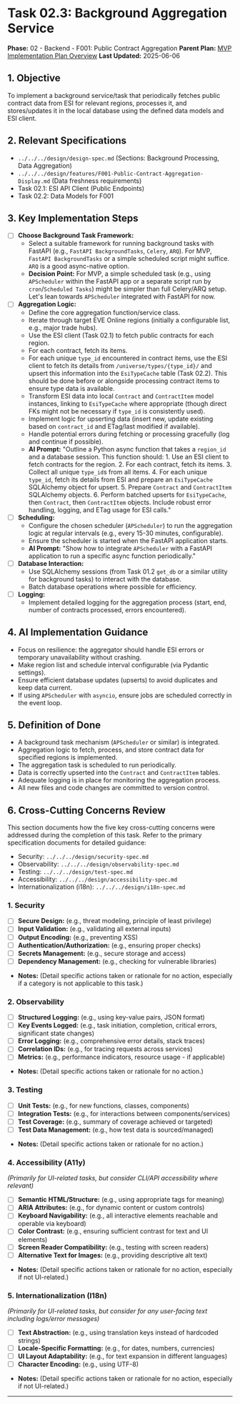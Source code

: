 # Task 02.3: Background Aggregation Service

**Phase:** 02 - Backend - F001: Public Contract Aggregation
**Parent Plan:** [MVP Implementation Plan Overview](../00-mvp-implementation-plan-overview.md)
**Last Updated:** 2025-06-06

## 1. Objective

To implement a background service/task that periodically fetches public contract data from ESI for relevant regions, processes it, and stores/updates it in the local database using the defined data models and ESI client.

## 2. Relevant Specifications

*   `../../../design/design-spec.md` (Sections: Background Processing, Data Aggregation)
*   `../../../design/features/F001-Public-Contract-Aggregation-Display.md` (Data freshness requirements)
*   Task 02.1: ESI API Client (Public Endpoints)
*   Task 02.2: Data Models for F001

## 3. Key Implementation Steps

*   [ ] **Choose Background Task Framework:**
    *   Select a suitable framework for running background tasks with FastAPI (e.g., `FastAPI BackgroundTasks`, `Celery`, `ARQ`). For MVP, `FastAPI BackgroundTasks` or a simple scheduled script might suffice. `ARQ` is a good async-native option.
    *   **Decision Point:** For MVP, a simple scheduled task (e.g., using `APScheduler` within the FastAPI app or a separate script run by `cron`/`Scheduled Tasks`) might be simpler than full Celery/ARQ setup. Let's lean towards `APScheduler` integrated with FastAPI for now.
*   [ ] **Aggregation Logic:**
    *   Define the core aggregation function/service class.
    *   Iterate through target EVE Online regions (initially a configurable list, e.g., major trade hubs).
    *   Use the ESI client (Task 02.1) to fetch public contracts for each region.
    *   For each contract, fetch its items.
    *   For each unique `type_id` encountered in contract items, use the ESI client to fetch its details from `/universe/types/{type_id}/` and upsert this information into the `EsiTypeCache` table (Task 02.2). This should be done before or alongside processing contract items to ensure type data is available.
    *   Transform ESI data into local `Contract` and `ContractItem` model instances, linking to `EsiTypeCache` where appropriate (though direct FKs might not be necessary if `type_id` is consistently used).
    *   Implement logic for upserting data (insert new, update existing based on `contract_id` and ETag/last modified if available).
    *   Handle potential errors during fetching or processing gracefully (log and continue if possible).
    *   **AI Prompt:** "Outline a Python async function that takes a `region_id` and a database session. This function should: 1. Use an ESI client to fetch contracts for the region. 2. For each contract, fetch its items. 3. Collect all unique `type_id`s from all items. 4. For each unique `type_id`, fetch its details from ESI and prepare an `EsiTypeCache` SQLAlchemy object for upsert. 5. Prepare `Contract` and `ContractItem` SQLAlchemy objects. 6. Perform batched upserts for `EsiTypeCache`, then `Contract`, then `ContractItem` objects. Include robust error handling, logging, and ETag usage for ESI calls."
*   [ ] **Scheduling:**
    *   Configure the chosen scheduler (`APScheduler`) to run the aggregation logic at regular intervals (e.g., every 15-30 minutes, configurable).
    *   Ensure the scheduler is started when the FastAPI application starts.
    *   **AI Prompt:** "Show how to integrate `APScheduler` with a FastAPI application to run a specific async function periodically."
*   [ ] **Database Interaction:**
    *   Use SQLAlchemy sessions (from Task 01.2 `get_db` or a similar utility for background tasks) to interact with the database.
    *   Batch database operations where possible for efficiency.
*   [ ] **Logging:**
    *   Implement detailed logging for the aggregation process (start, end, number of contracts processed, errors encountered).

## 4. AI Implementation Guidance

*   Focus on resilience: the aggregator should handle ESI errors or temporary unavailability without crashing.
*   Make region list and schedule interval configurable (via Pydantic settings).
*   Ensure efficient database updates (upserts) to avoid duplicates and keep data current.
*   If using `APScheduler` with `asyncio`, ensure jobs are scheduled correctly in the event loop.

## 5. Definition of Done

*   A background task mechanism (`APScheduler` or similar) is integrated.
*   Aggregation logic to fetch, process, and store contract data for specified regions is implemented.
*   The aggregation task is scheduled to run periodically.
*   Data is correctly upserted into the `Contract` and `ContractItem` tables.
*   Adequate logging is in place for monitoring the aggregation process.
*   All new files and code changes are committed to version control.

## 6. Cross-Cutting Concerns Review

This section documents how the five key cross-cutting concerns were addressed during the completion of this task. Refer to the primary specification documents for detailed guidance:
*   Security: `../../../design/security-spec.md`
*   Observability: `../../../design/observability-spec.md`
*   Testing: `../../../design/test-spec.md`
*   Accessibility: `../../../design/accessibility-spec.md`
*   Internationalization (i18n): `../../../design/i18n-spec.md`

### 1. Security
*   [ ] **Secure Design:** (e.g., threat modeling, principle of least privilege)
*   [ ] **Input Validation:** (e.g., validating all external inputs)
*   [ ] **Output Encoding:** (e.g., preventing XSS)
*   [ ] **Authentication/Authorization:** (e.g., ensuring proper checks)
*   [ ] **Secrets Management:** (e.g., secure storage and access)
*   [ ] **Dependency Management:** (e.g., checking for vulnerable libraries)
*   **Notes:** (Detail specific actions taken or rationale for no action, especially if a category is not applicable to this task.)

### 2. Observability
*   [ ] **Structured Logging:** (e.g., using key-value pairs, JSON format)
*   [ ] **Key Events Logged:** (e.g., task initiation, completion, critical errors, significant state changes)
*   [ ] **Error Logging:** (e.g., comprehensive error details, stack traces)
*   [ ] **Correlation IDs:** (e.g., for tracing requests across services)
*   [ ] **Metrics:** (e.g., performance indicators, resource usage - if applicable)
*   **Notes:** (Detail specific actions taken or rationale for no action.)

### 3. Testing
*   [ ] **Unit Tests:** (e.g., for new functions, classes, components)
*   [ ] **Integration Tests:** (e.g., for interactions between components/services)
*   [ ] **Test Coverage:** (e.g., summary of coverage achieved or targeted)
*   [ ] **Test Data Management:** (e.g., how test data is sourced/managed)
*   **Notes:** (Detail specific actions taken or rationale for no action.)

### 4. Accessibility (A11y)
*(Primarily for UI-related tasks, but consider CLI/API accessibility where relevant)*
*   [ ] **Semantic HTML/Structure:** (e.g., using appropriate tags for meaning)
*   [ ] **ARIA Attributes:** (e.g., for dynamic content or custom controls)
*   [ ] **Keyboard Navigability:** (e.g., all interactive elements reachable and operable via keyboard)
*   [ ] **Color Contrast:** (e.g., ensuring sufficient contrast for text and UI elements)
*   [ ] **Screen Reader Compatibility:** (e.g., testing with screen readers)
*   [ ] **Alternative Text for Images:** (e.g., providing descriptive alt text)
*   **Notes:** (Detail specific actions taken or rationale for no action, especially if not UI-related.)

### 5. Internationalization (I18n)
*(Primarily for UI-related tasks, but consider for any user-facing text including logs/error messages)*
*   [ ] **Text Abstraction:** (e.g., using translation keys instead of hardcoded strings)
*   [ ] **Locale-Specific Formatting:** (e.g., for dates, numbers, currencies)
*   [ ] **UI Layout Adaptability:** (e.g., for text expansion in different languages)
*   [ ] **Character Encoding:** (e.g., using UTF-8)
*   **Notes:** (Detail specific actions taken or rationale for no action, especially if not UI-related.)

---
<!-- This section should be placed before any final "Task Completion Checklist" or similar concluding remarks. -->
